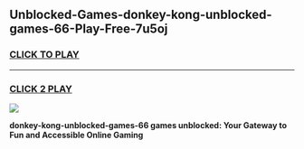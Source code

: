 
## Unblocked-Games-donkey-kong-unblocked-games-66-Play-Free-7u5oj
<h3>
<a href="https://premium76.site?title=donkey-kong-unblocked-games-66&ref=17A">CLICK TO PLAY</a></h3>
<hr>

<h3>
<a href="https://premium76.site?title=donkey-kong-unblocked-games-66&ref=17A">CLICK 2 PLAY</a>
  
</h3>

<a href="https://premium76.site?title=donkey-kong-unblocked-games-66&ref=17A"><img src="https://clearcache.store/games.png"></a>


**donkey-kong-unblocked-games-66 games unblocked: Your Gateway to Fun and Accessible Online Gaming**
